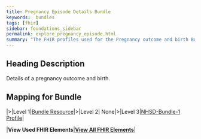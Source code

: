 ```yaml
---
title: Pregnancy Episode Details Bundle
keywords:  bundles
tags: [fhir]
sidebar: foundations_sidebar
permalink: explore_pregnancy_episode.html
summary: "The FHIR profiles used for the Pregnancy outcome and birth Bundle"
---
```


## Heading Description ##
Details of a pregnancy outcome and birth.

## Mapping for Bundle ##

|>|Level 1|[Bundle Resource](http://hl7.org/fhir/stu3/bundle.html)|>|Level 2| None|>|Level 3|[NHSD-Bundle-1 Profile](http://xxx)|


|**View Used FHIR Elements**|**[View All FHIR Elements](explore_pregnancy_episode_details_all.html#mapping-for-bundle)**|

